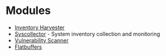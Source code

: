 # Modules

- [Inventory Harvester](inventory-harvester/)
- [Syscollector](syscollector/) - System inventory collection and monitoring
- [Vulnerability Scanner](vulnerability-scanner/)
- [Flatbuffers](utils/flatbuffers/)
